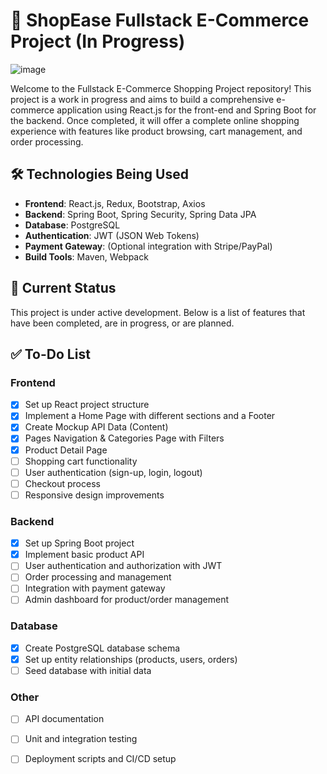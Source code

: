 # 🛒 ShopEase Fullstack E-Commerce Project (In Progress)

![image](https://github.com/user-attachments/assets/d623b68b-023e-420f-90c4-143a9285780e)


Welcome to the Fullstack E-Commerce Shopping Project repository! This project is a work in progress and aims to build a comprehensive e-commerce application using React.js for the front-end and Spring Boot for the backend. Once completed, it will offer a complete online shopping experience with features like product browsing, cart management, and order processing.

## 🛠️ Technologies Being Used

- **Frontend**: React.js, Redux, Bootstrap, Axios
- **Backend**: Spring Boot, Spring Security, Spring Data JPA
- **Database**: PostgreSQL
- **Authentication**: JWT (JSON Web Tokens)
- **Payment Gateway**: (Optional integration with Stripe/PayPal)
- **Build Tools**: Maven, Webpack


## 🚧 Current Status
This project is under active development. Below is a list of features that have been completed, are in progress, or are planned.

## ✅ To-Do List

### Frontend
- [x] Set up React project structure
- [x] Implement a Home Page with different sections and a Footer
- [X] Create Mockup API Data (Content)
- [X] Pages Navigation & Categories Page with Filters
- [X] Product Detail Page
- [ ] Shopping cart functionality
- [ ] User authentication (sign-up, login, logout)
- [ ] Checkout process
- [ ] Responsive design improvements

### Backend
- [X] Set up Spring Boot project
- [X] Implement basic product API
- [ ] User authentication and authorization with JWT
- [ ] Order processing and management
- [ ] Integration with payment gateway
- [ ] Admin dashboard for product/order management

### Database
- [X] Create PostgreSQL database schema
- [X] Set up entity relationships (products, users, orders)
- [ ] Seed database with initial data

### Other
- [ ] API documentation
- [ ] Unit and integration testing
- [ ] Deployment scripts and CI/CD setup





  
